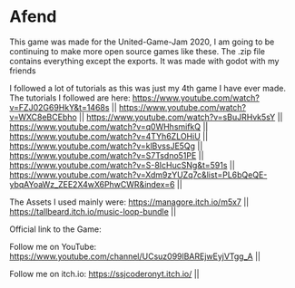 # Afend

This game was made for the United-Game-Jam 2020, I am going to be continuing to make more open source games like these.
The .zip file contains everything except the exports. It was made with godot with my friends

I followed a lot of tutorials as this was just my 4th game I have ever made.
The tutorials I followed are here:
https://www.youtube.com/watch?v=FZJ02G69HkY&t=1468s ||
https://www.youtube.com/watch?v=WXC8eBCEbho ||
https://www.youtube.com/watch?v=sBuJRHvk5sY ||
https://www.youtube.com/watch?v=q0WHhsmifkQ ||
https://www.youtube.com/watch?v=4TYh6ZLOHiU ||
https://www.youtube.com/watch?v=klBvssJE5Qg ||
https://www.youtube.com/watch?v=S7Tsdno51PE ||
https://www.youtube.com/watch?v=S-8IcHucSNg&t=591s ||
https://www.youtube.com/watch?v=Xdm9zYUZq7c&list=PL6bQeQE-ybqAYoaWz_ZEE2X4wX6PhwCWR&index=6 ||

The Assets I used mainly were:
  https://managore.itch.io/m5x7 ||
  https://tallbeard.itch.io/music-loop-bundle ||
  
Official link to the Game:

Follow me on YouTube:
https://www.youtube.com/channel/UCsuz099lBAREjwEyjVTgg_A ||

Follow me on itch.io:
https://ssjcoderonyt.itch.io/ ||
